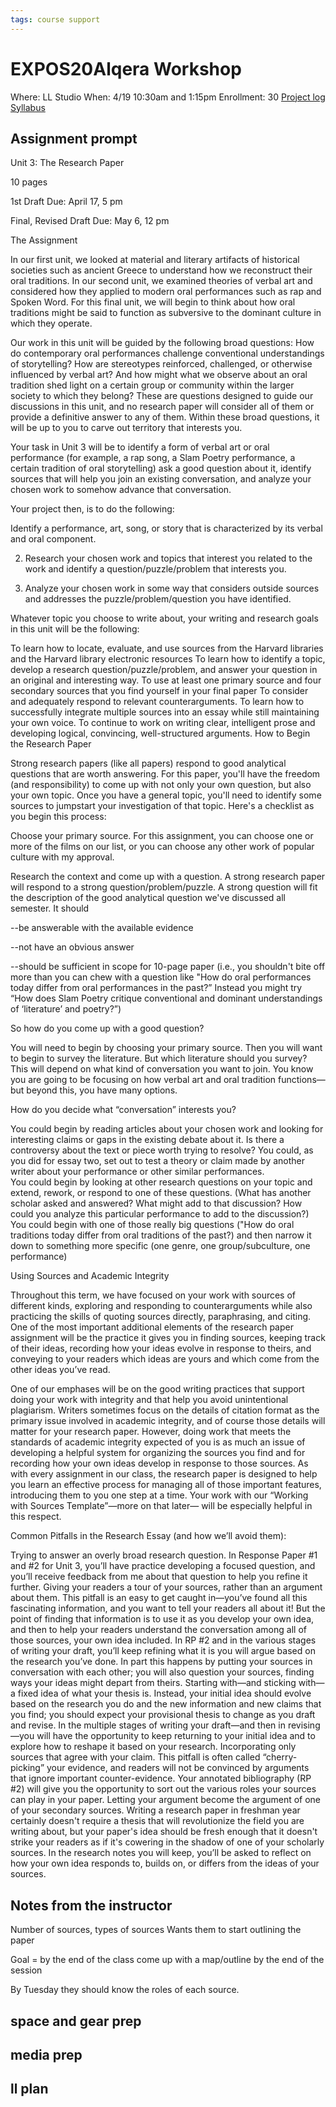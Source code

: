 ```yaml
---
tags: course support
---
```

# EXPOS20Alqera Workshop

Where: LL Studio
When: 4/19 10:30am and 1:15pm
Enrollment: 30
[Project log]()
[Syllabus](https://airtable.com/appOgUGNrRPyW0xRm/tblF0oKLCPhK6TnAe/viwxouIdoOK1PvsTF/recIl3JRDbYe4phq3/flde6CJXApRaFoOpC/attuqChkYnsCm6Wiv?blocks=hide)

## Assignment prompt

Unit 3: The Research Paper

10 pages 

1st Draft Due: April 17, 5 pm

Final, Revised Draft Due: May 6, 12 pm

 

The Assignment

In our first unit, we looked at material and literary artifacts of historical societies such as ancient Greece to understand how we reconstruct their oral traditions.  In our second unit, we examined theories of verbal art and considered how they applied to modern oral performances such as rap and Spoken Word. For this final unit, we will begin to think about how oral traditions might be said to function as subversive to the dominant culture in which they operate.  

 

Our work in this unit will be guided by the following broad questions: How do contemporary oral performances challenge conventional understandings of storytelling? How are stereotypes reinforced, challenged, or otherwise influenced by verbal art?  And how might what we observe about an oral tradition shed light on a certain group or community within the larger society to which they belong?  These are questions designed to guide our discussions in this unit, and no research paper will consider all of them or provide a definitive answer to any of them.  Within these broad questions, it will be up to you to carve out territory that interests you. 

 

Your task in Unit 3 will be to identify a form of verbal art or oral performance (for example, a rap song, a Slam Poetry performance, a certain tradition of oral storytelling) ask a good question about it, identify sources that will help you join an existing conversation, and analyze your chosen work to somehow advance that conversation.

 

Your project then, is to do the following:

Identify a performance, art, song, or story that is characterized by its verbal and oral component.
 

2) Research your chosen work and topics that interest you related to the work and identify a question/puzzle/problem that interests you.

 

3) Analyze your chosen work in some way that considers outside sources and addresses the puzzle/problem/question you have identified. 

 

Whatever topic you choose to write about, your writing and research goals in this unit will be the following:

To learn how to locate, evaluate, and use sources from the Harvard libraries and the Harvard library electronic resources
To learn how to identify a topic, develop a research question/puzzle/problem, and answer your question in an original and interesting way.
To use at least one primary source and four secondary sources that you find yourself in your final paper
To consider and adequately respond to relevant counterarguments.
To learn how to successfully integrate multiple sources into an essay while still maintaining your own voice.
To continue to work on writing clear, intelligent prose and developing logical, convincing, well-structured arguments. 
How to Begin the Research Paper

Strong research papers (like all papers) respond to good analytical questions that are worth answering.  For this paper, you'll have the freedom (and responsibility) to come up with not only your own question, but also your own topic.  Once you have a general topic, you'll need to identify some sources to jumpstart your investigation of that topic.  Here's a checklist as you begin this process:

Choose your primary source.
For this assignment, you can choose one or more of the films on our list, or you can choose any other work of popular culture with my approval.  

Research the context and come up with a question.
A strong research paper will respond to a strong question/problem/puzzle.  A strong question will fit the description of the good analytical question we've discussed all semester.  It should 

--be answerable with the available evidence

--not have an obvious answer

--should be sufficient in scope for 10-page paper (i.e., you shouldn't bite off more than you can chew with a question like "How do oral performances today differ from oral performances in the past?” Instead you might try “How does Slam Poetry critique conventional and dominant understandings of ‘literature’ and poetry?”)

So how do you come up with a good question?

You will need to begin by choosing your primary source. Then you will want to begin to survey the literature. But which literature should you survey? This will depend on what kind of conversation you want to join. You know you are going to be focusing on how verbal art and oral tradition functions—but beyond this, you have many options. 

How do you decide what “conversation” interests you?

You could begin by reading articles about your chosen work and looking for interesting claims or gaps in the existing debate about it. Is there a controversy about the text or piece worth trying to resolve?
You could, as you did for essay two, set out to test a theory or claim made by another writer about your performance or other similar performances.  
You could begin by looking at other research questions on your topic and extend, rework, or respond to one of these questions. (What has another scholar asked and answered? What might add to that discussion? How could you analyze this particular performance to add to the discussion?)
You could begin with one of those really big questions ("How do oral traditions today differ from oral traditions of the past?)  and then narrow it down to something more specific (one genre, one group/subculture, one performance)
 

Using Sources and Academic Integrity

Throughout this term, we have focused on your work with sources of different kinds, exploring and responding to counterarguments while also practicing the skills of quoting sources directly, paraphrasing, and citing. One of the most important additional elements of the research paper assignment will be the practice it gives you in finding sources, keeping track of their ideas, recording how your ideas evolve in response to theirs, and conveying to your readers which ideas are yours and which come from the other ideas you’ve read. 

One of our emphases will be on the good writing practices that support doing your work with integrity and that help you avoid unintentional plagiarism. Writers sometimes focus on the details of citation format as the primary issue involved in academic integrity, and of course those details will matter for your research paper. However, doing work that meets the standards of academic integrity expected of you is as much an issue of developing a helpful system for organizing the sources you find and for recording how your own ideas develop in response to those sources. As with every assignment in our class, the research paper is designed to help you learn an effective process for managing all of those important features, introducing them to you one step at a time. Your work with our “Working with Sources Template”—more on that later— will be especially helpful in this respect. 

 

 

 

Common Pitfalls in the Research Essay (and how we’ll avoid them):

Trying to answer an overly broad research question. In Response Paper #1 and #2 for Unit 3, you’ll have practice developing a focused question, and you’ll receive feedback from me about that question to help you refine it further.
    Giving your readers a tour of your sources, rather than an argument about them. This pitfall is an easy to get caught in—you’ve found all this fascinating information, and you want to tell your readers all about it! But the point of finding that information is to use it as you develop your own idea, and then to help your readers understand the conversation among all of those sources, your own idea included. In RP #2 and in the various stages of writing your draft, you’ll keep refining what it is you will argue based on the research you’ve done. In part this happens by putting your sources in conversation with each other; you will also question your sources, finding ways your ideas might depart from theirs.
    Starting with—and sticking with—a fixed idea of what your thesis is. Instead, your initial idea should evolve based on the research you do and the new information and new claims that you find; you should expect your provisional thesis to change as you draft and revise. In the multiple stages of writing your draft—and then in revising—you will have the opportunity to keep returning to your initial idea and to explore how to reshape it based on your research.
    Incorporating only sources that agree with your claim. This pitfall is often called “cherry-picking” your evidence, and readers will not be convinced by arguments that ignore important counter-evidence. Your annotated bibliography (RP #2) will give you the opportunity to sort out the various roles your sources can play in your paper.
    Letting your argument become the argument of one of your secondary sources. Writing a research paper in freshman year certainly doesn't require a thesis that will revolutionize the field you are writing about, but your paper's idea should be fresh enough that it doesn't strike your readers as if it's cowering in the shadow of one of your scholarly sources. In the research notes you will keep, you’ll be asked to reflect on how your own idea responds to, builds on, or differs from the ideas of your sources.
    
## Notes from the instructor
Number of sources, types of sources
Wants them to start outlining the paper

Goal = by the end of the class come up with a map/outline by the end of the session

By Tuesday they should know the roles of each source.

## space and gear prep
## media prep
## ll plan

